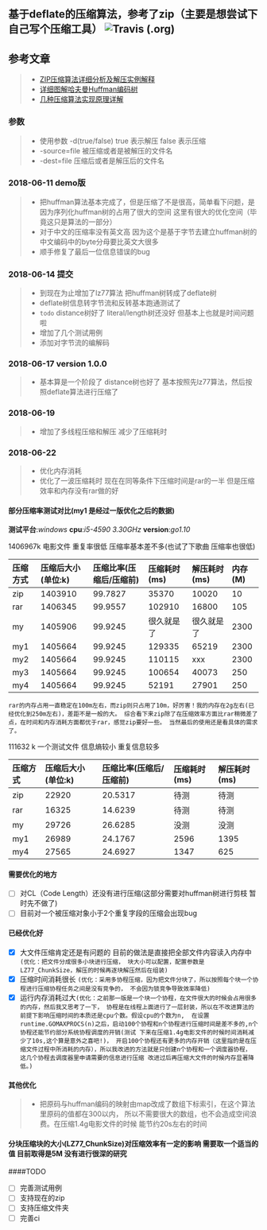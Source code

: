 ## 基于deflate的压缩算法，参考了zip（主要是想尝试下自己写个压缩工具） ![Travis (.org)](https://img.shields.io/travis/whalecold/compress/master.svg)

## 参考文章
> - [ZIP压缩算法详细分析及解压实例解释](https://www.cnblogs.com/esingchan/p/3958962.html)
> - [详细图解哈夫曼Huffman编码树](https://blog.csdn.net/FX677588/article/details/70767446)
> - [几种压缩算法实现原理详解](https://blog.csdn.net/ghevinn/article/details/45747465)

### 参数
> - 使用参数 -d(true/false) true 表示解压 false 表示压缩  
> - -source=file 被压缩或者是被解压的文件名
> - -dest=file 压缩后或者是解压后的文件名

### 2018-06-11  demo版

> - 把huffman算法基本完成了，但是压缩了不是很高，简单看下问题，是因为序列化huffman树的占用了很大的空间 这里有很大的优化空间（毕竟这只是算法的一部分）
> - 对于中文的压缩率没有英文高  因为这个是基于字节去建立huffman树的 中文编码中的byte分母要比英文大很多
> - 顺手修复了最后一位信息错误的bug

### 2018-06-14 提交

> - 到现在为止增加了lz77算法 把huffman树转成了deflate树
> - deflate树信息转字节流和反转基本跑通测试了
> - `todo` distance树好了 literal/length树还没好 但基本上也就是时间问题啦
> - 增加了几个测试用例
> - 添加对字节流的编解码

### 2018-06-17 version 1.0.0

> - 基本算是一个阶段了 distance树也好了 基本按照先lz77算法，然后按照deflate算法进行压缩了

### 2018-06-19

>- 增加了多线程压缩和解压 减少了压缩耗时

### 2018-06-22

>- 优化内存消耗
>- 优化了一波压缩耗时 现在在同等条件下压缩时间是rar的一半 但是压缩效率和内存没有rar做的好

#### 部分压缩率测试对比(my1 是经过一版优化之后的数据)

 __测试平台__:_windows_  __cpu__:_i5-4590 3.30GHz_  __version__:_go1.10_

1406967k 电影文件 重复率很低 压缩率基本差不多(也试了下歌曲 压缩率也很低)

|压缩方式|压缩后大小(单位:k)|压缩比率(压缩后/压缩前)|压缩耗时(ms)|解压耗时(ms)|内存(M)
|:--|:--|:--|:--|:--|:--|
| zip | 1403910 | 99.7827|35370|10020|10|
| rar | 1406345 | 99.9557 |102910|16800|105|
| my | 1405906 | 99.9245 |很久就是了|很久就是了|2300|
| my1 | 1405664 | 99.9245 |129335|65219|2300|
| my2 | 1405664 | 99.9245 |110115|xxx|2300|
| my3 | 1405664 | 99.9245 |100654|40073|250|
| my4 | 1405664 | 99.9245 |52191|27901|250|


  `rar的内存占用一直稳定在100m左右，而zip则只占用了10m，好厉害！我的内存在2g左右(已经优化到250m左右)，差距不是一般的大。
  综合看下来zip除了在压缩效率方面比rar稍微差了点，在时间和内存消耗方面都优于rar，感觉zip要好一些。
  当然最后的使用还是看具体的需求了。`

111632  k 一个测试文件 信息熵较小 重复信息较多

|压缩方式|压缩后大小(单位:k)|压缩比率(压缩后/压缩前)|压缩耗时(ms)|解压耗时(ms)|
|:--|:--|:--|:--|:--|
| zip | 22920 | 20.5317|待测|待测|
| rar | 16325 | 14.6239 |待测|待测|
| my | 29726 | 26.6285 |没测|没测|
| my1 | 26989 | 24.1767 |2596|1395|
| my4 | 27565 | 24.6927 |1347|625|这里牺牲了一定的压缩率


#### 需要优化的地方
- [ ] 对CL（Code Length）还没有进行压缩(这部分需要对huffman树进行剪枝 暂时先不做了)
- [ ] 目前对一个被压缩对象小于2个重复字段的压缩会出现bug

#### 已经优化好
- [x] 大文件压缩肯定还是有问题的 目前的做法是直接把全部文件内容读入内存中`(优化：把文件分成很多小块进行压缩，
块大小可以配置，配置参数是LZ77_ChunkSize，解压的时候再逐块解压然后在组装)`
- [x] 压缩时间消耗很长 `(优化：采用多协程压缩，因为把文件分块了，所以按照每个块一个协程进行压缩协程任务之间是没有竞争的，
不会因为锁竞争导致效率降低)`
- [x] 运行内存消耗过大`(优化：之前那一版是一个块一个协程，在文件很大的时候会占用很多的内存，然后我又思考了一下，
协程是在线程上面进行了一层封装，所以在不改进算法的前提下影响压缩时间的本质还是cpu个数。假设cpu的个数为n, 
在设置runtime.GOMAXPROCS(n)之后，启动100个协程和n个协程进行压缩时间是差不多的,n个协程还能节约部分系统协程调度的开销(测试
下来在压缩1.4g电影文件的时候时间消耗减少了10s,这个算是意外之喜吧!)，
开启100个协程还有更多的内存开销（这里指的是在压缩文件过程中所消耗的内存），所以我改进的方法就是只创建n个协程和一个调度器协程，
这几个协程去调度器里申请需要的信息进行压缩 改进过后再压缩大文件的时候内存显著降低。)`

#### 其他优化
> - 把原码与huffman编码的映射由map改成了数组下标索引，在这个算法里原码的值都在300以内，
所以不需要很大的数组，也不会造成空间浪费。在压缩1.4g电影文件的时候 能节约20s左右的时间

#### 分块压缩块的大小(LZ77_ChunkSize)对压缩效率有一定的影响 需要取一个适当的值 目前取得是5M 没有进行很深的研究 

####TODO
- [ ]  完善测试用例
- [ ]  支持现在的zip
- [ ]  支持压缩文件夹
- [ ]  完善ci
